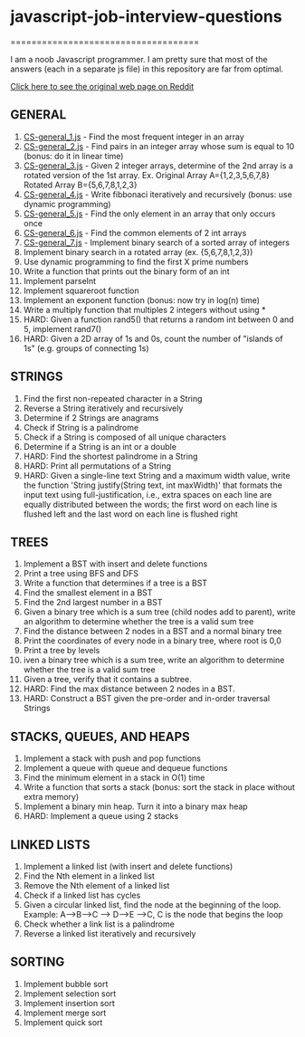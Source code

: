 # javascript-job-interview-questions
====================================

I am a noob Javascript programmer. I am pretty sure that most of the answers (each in a separate js file) in this repository are far from optimal.

[Click here to see the original web page on Reddit](http://www.reddit.com/r/cscareerquestions/comments/20ahfq/heres_a_pretty_big_list_of_programming_interview/)

GENERAL
-------

1. [CS-general_1.js](https://github.com/skepticX/javascript-job-interview-questions/blob/master/CS-general_1.js) - Find the most frequent integer in an array
2. [CS-general_2.js](https://github.com/skepticX/javascript-job-interview-questions/blob/master/CS-general_2.js) - Find pairs in an integer array whose sum is equal to 10 (bonus: do it in linear time)
3. [CS-general_3.js](https://github.com/skepticX/javascript-job-interview-questions/blob/master/CS-general_3.js) - Given 2 integer arrays, determine of the 2nd array is a rotated version of the 1st array. Ex. Original Array A={1,2,3,5,6,7,8} Rotated Array B={5,6,7,8,1,2,3}
4. [CS-general_4.js](https://github.com/skepticX/javascript-job-interview-questions/blob/master/CS-general_4.js) - Write fibbonaci iteratively and recursively (bonus: use dynamic programming)
5. [CS-general_5.js](https://github.com/skepticX/javascript-job-interview-questions/blob/master/CS-general_5.js) - Find the only element in an array that only occurs once
6. [CS-general_6.js](https://github.com/skepticX/javascript-job-interview-questions/blob/master/CS-general_6.js) - Find the common elements of 2 int arrays
7. [CS-general_7.js](https://github.com/skepticX/javascript-job-interview-questions/blob/master/CS-general_7.js) - Implement binary search of a sorted array of integers
8. Implement binary search in a rotated array (ex. {5,6,7,8,1,2,3})
9. Use dynamic programming to find the first X prime numbers
10. Write a function that prints out the binary form of an int
11. Implement parseInt
12. Implement squareroot function
13. Implement an exponent function (bonus: now try in log(n) time)
14. Write a multiply function that multiples 2 integers without using *
15. HARD: Given a function rand5() that returns a random int between 0 and 5, implement rand7()
16. HARD: Given a 2D array of 1s and 0s, count the number of "islands of 1s" (e.g. groups of connecting 1s)


STRINGS
-------

1. Find the first non-repeated character in a String
2. Reverse a String iteratively and recursively
3. Determine if 2 Strings are anagrams
4. Check if String is a palindrome
5. Check if a String is composed of all unique characters
6. Determine if a String is an int or a double
7. HARD: Find the shortest palindrome in a String
8. HARD: Print all permutations of a String
9. HARD: Given a single-line text String and a maximum width value, write the function 'String justify(String text, int maxWidth)' that formats the input text using full-justification, i.e., extra spaces on each line are equally distributed between the words; the first word on each line is flushed left and the last word on each line is flushed right

TREES
-----

1. Implement a BST with insert and delete functions
2. Print a tree using BFS and DFS
3. Write a function that determines if a tree is a BST
4. Find the smallest element in a BST
5. Find the 2nd largest number in a BST
6. Given a binary tree which is a sum tree (child nodes add to parent), write an algorithm to determine whether the tree is a valid sum tree
7. Find the distance between 2 nodes in a BST and a normal binary tree
8. Print the coordinates of every node in a binary tree, where root is 0,0
9. Print a tree by levels
10. iven a binary tree which is a sum tree, write an algorithm to determine whether the tree is a valid sum tree
11. Given a tree, verify that it contains a subtree.
12. HARD: Find the max distance between 2 nodes in a BST.
13. HARD: Construct a BST given the pre-order and in-order traversal Strings

STACKS, QUEUES, AND HEAPS
-------------------------

1. Implement a stack with push and pop functions
2. Implement a queue with queue and dequeue functions
3. Find the minimum element in a stack in O(1) time
4. Write a function that sorts a stack (bonus: sort the stack in place without extra memory)
5. Implement a binary min heap. Turn it into a binary max heap
6. HARD: Implement a queue using 2 stacks

LINKED LISTS
------------

1. Implement a linked list (with insert and delete functions)
2. Find the Nth element in a linked list
3. Remove the Nth element of a linked list
4. Check if a linked list has cycles
5. Given a circular linked list, find the node at the beginning of the loop. Example: A-->B-->C --> D-->E -->C, C is the node that begins the loop
6. Check whether a link list is a palindrome
7. Reverse a linked list iteratively and recursively

SORTING
-------

1. Implement bubble sort
2. Implement selection sort
3. Implement insertion sort
4. Implement merge sort
5. Implement quick sort